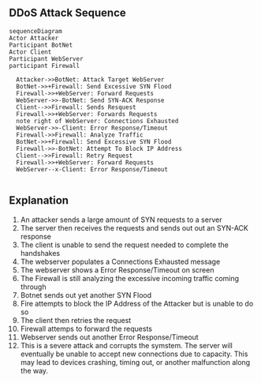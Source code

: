 ## DDoS Attack Sequence

```mermaid
sequenceDiagram
Actor Attacker
Participant BotNet
Actor Client
Participant WebServer
participant Firewall

  Attacker->>BotNet: Attack Target WebServer
  BotNet->>+Firewall: Send Excessive SYN Flood
  Firewall->>+WebServer: Forward Requests
  WebServer->>-BotNet: Send SYN-ACK Response
  Client-->>Firewall: Sends Resquest
  Firewall->>+WebServer: Forwards Requests
  note right of WebServer: Connections Exhausted
  WebServer->>-Client: Error Response/Timeout
  Firewall->>Firewall: Analyze Traffic
  BotNet->>+Firewall: Send Excessive SYN Flood
  Firewall->>-BotNet: Attempt To Block IP Address
  Client-->>Firewall: Retry Request
  Firewall->>+WebServer: Forward Requests
  WebServer--x-Client: Error Response/Timeout
  
``` 

## Explanation

1. An attacker sends a large amount of SYN requests to a server
2. The server then receives the requests and sends out out an SYN-ACK response
3. The client is unable to send the request needed to complete the handshakes
4. The webserver populates a Connections Exhausted message
5. The webserver shows a Error Response/Timeout on screen
6. The Firewall is still analyzing the excessive incoming traffic coming through
7. Botnet sends out yet another SYN Flood
8. Fire attempts to block the IP Address of the Attacker but is unable to do so
9. The client then retries the request
10. Firewall attemps to forward the requests
11. Webserver sends out another Error Response/Timeout
12. This is a severe attack and corrupts the symstem. The server will eventually be unable to accept new connections due to capacity. This may lead to devices crashing, timing out, or another malfunction along the way. 
